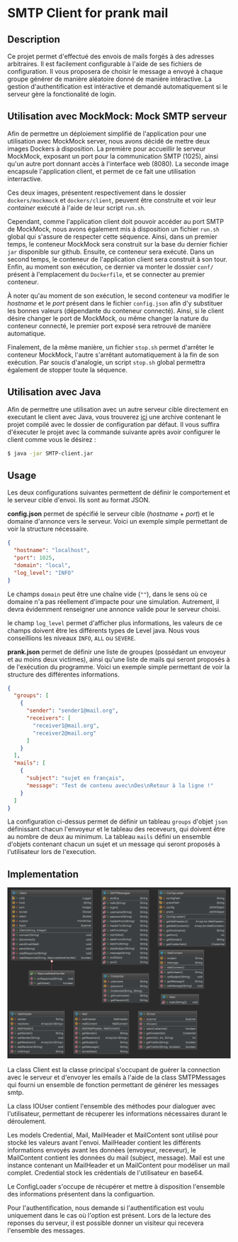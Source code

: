 # SMTP Client for prank mail

## Description

Ce projet permet d'effectué des envois de mails forgés à des adresses arbitraires.
Il est facilement configurable à l'aide de ses fichiers de configuration.
Il vous proposera de choisir le message a envoyé à chaque groupe générer de manière aléatoire donné de manière intéractive.
La gestion d'authentification est intéractive et demandé automatiquement si le serveur gère la fonctionalité de login.

## Utilisation avec MockMock: Mock SMTP serveur

Afin de permettre un déploiement simplifié de l'application pour une utilisation avec MockMock server,
nous avons décidé de mettre deux images Dockers à disposition. 
La première pour accueillir le serveur MockMock, exposant un port pour la communication SMTP (1025),
ainsi qu'un autre port donnant accès à l'interface web (8080).
La seconde image encapsule l'application client, et permet de ce fait une utilisation interractive.

Ces deux images, présentent respectivement dans le dossier `dockers/mockmock` et `dockers/client`,
peuvent être construite et voir leur *container* exécuté à l'aide de leur script `run.sh`.

Cependant, comme l'application client doit pouvoir accéder au port SMTP de MockMock,
nous avons également mis à disposition un fichier `run.sh` global qui s'assure de respecter cette séquence.
Ainsi, dans un premier temps, le conteneur MockMock sera construit sur la base du dernier fichier `jar` disponible sur github.
Ensuite, ce conteneur sera exécuté. Dans un second temps, le conteneur de l'application client sera construit à son tour.
Enfin, au moment son exécution, ce dernier va monter le dossier `conf/` présent à l'emplacement du `Dockerfile`,
et se connecter au premier conteneur. 

À noter qu'au moment de son exécution, le second conteneur va modifier le *hostname* et le *port* présent 
dans le fichier `config.json` afin d'y substituer les bonnes valeurs (dépendante du conteneur connecté).
Ainsi, si le client désire changer le port de MockMock, ou même changer la nature du conteneur connecté,
le premier port exposé sera retrouvé de manière automatique.

Finalement, de la même manière, un fichier `stop.sh` permet d'arrêter le conteneur MockMock, l'autre s'arrêtant
automatiquement à la fin de son exécution. Par soucis d'analogie, un script `stop.sh` global permettra également
de stopper toute la séquence.

## Utilisation avec Java

Afin de permettre une utilisation avec un autre serveur cible directement en executant le client avec Java, vous trouverez [ici](https://github.com/jzaehrin/Teaching-HEIGVD-RES-2019-Labo-SMTP/releases/tag/1.0) une archive contenant le projet compilé avec le dossier de configuration par défaut.
Il vous suffira d'éxecuter le projet avec la commande suivante après avoir configurer le client comme vous le désirez :

```bash
$ java -jar SMTP-client.jar
```

## Usage

Les deux configurations suivantes permettent de définir le comportement et le serveur cible d'envoi. Ils sont au format JSON.

**config.json** permet de spécifié le serveur cible (*hostname* + *port*) et le domaine d'annonce vers le serveur.
Voici un exemple simple permettant de voir la structure nécessaire.

```json
{
  "hostname": "localhost",
  "port": 1025,
  "domain": "local",
  "log_level": "INFO"
}
```

Le champs `domain` peut être une chaîne vide (`""`), dans le sens où ce domaine n'a pas réellement d'impacte pour une simulation.
Autrement, il devra évidemment renseigner une annonce valide pour le serveur choisi.

le champ `log_level` permet d'afficher plus informations, les valeurs de ce champs doivent être les différents types de Level java.
Nous vous conseillions les niveaux `INFO`, `ALL` ou `SEVERE`.

**prank.json** permet de définir une liste de groupes (possédant un envoyeur et au moins deux victimes), 
ainsi qu'une liste de mails qui seront proposés à de l'exécution du programme.
Voici un exemple simple permettant de voir la structure des différentes informations.
```json
{
  "groups": [
    {
      "sender": "sender1@mail.org",
      "receivers": [
        "receiver1@mail.org",
        "receiver2@mail.org"
      ]
    }
  ],
  "mails": [
    {
      "subject": "sujet en français",
      "message": "Test de contenu avec\nDes\nRetour à la ligne !"
    }
  ]
}
```

La configuration ci-dessus permet de définir un tableau `groups` d'objet `json` définissant chacun l'envoyeur et le tableau des receveurs, 
qui doivent être au nombre de deux au minimum.
La tableau `mails` défini un ensemble d'objets contenant chacun un sujet et un message qui seront proposés à l'utilisateur lors de l'execution.


## Implementation

![uml](./imgs/uml.png)

La class Client est la classe principal s'occupant de guérer la connection avec le serveur et d'envoyer les emails à l'aide de la class SMTPMessages qui fourni un ensemble de fonction permettant de générer les messages smtp.

La class IOUser contient l'ensemble des méthodes pour dialoguer avec l'utilisateur, permettant de récuperer les informations nécessaires durant le déroulement.

Les models Credential, Mail, MailHeader et MailContent sont utilisé pour stocké les valeurs avant l'envoi.
MailHeader contient les différents informations envoyés avant les données (envoyeur, receveur), le MailContent contient les données du mail (subject, message).
Mail est une instance contenant un MailHeader et un MailContent pour modéliser un mail complet.
Credential stock les crédentials de l'utilisateur en base64.

Le ConfigLoader s'occupe de récupérer et mettre à disposition l'ensemble des informations présentent dans la configuartion.

Pour l'authentification, nous demande si l'authentification est voulu uniquement dans le cas où l'option est présent.
Lors de la lecture des reponses du serveur, il est possible donner un visiteur qui recevera l'ensemble des messages.



